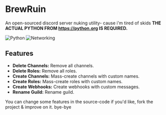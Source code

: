 # BrewRuin
An open-sourced discord server nuking utility- cause i'm tired of skids
**THE ACTUAL PYTHON FROM https://python.org IS REQUIRED.**

![Python](https://img.shields.io/badge/Language-Python-blue) ![Networking](https://img.shields.io/badge/Expertise-Networking-green)

## Features
- **Delete Channels:** Remove all channels.
- **Delete Roles:** Remove all roles.
- **Create Channels:** Mass-create channels with custom names.
- **Create Roles:** Mass-create roles with custom names.
- **Create Webhooks:** Create webhooks with custom messages.
- **Rename Guild:** Rename guild.

You can change some features in the source-code if you'd like, fork the project & improve on it. bye-bye

